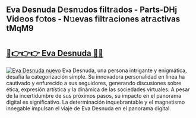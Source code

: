 ## Eva Desnuda D𝚎sn𝚞dos filtr𝚊dos - Parts-DHj Vid𝚎os f𝚘tos - N𝚞evas filtr𝚊ciones atr𝚊ctivas tMqM9

# <h2><a href="http://mb43nns.tromn.icu/?c=Eva+Desnuda">🔗👉👉👉 Eva Desnuda 🔗🔗</a></h2>

[![Eva Desnuda nuevo](https://i.imgur.com/pEAQMta.gif)](http://mb43nns.tromn.icu/?c=Eva+Desnuda)
Eva Desnuda, una persona intrigante y enigmática, desafía la categorización simple. Su innovadora personalidad en línea ha cautivado y enfurecido a sus seguidores, generando discusiones sobre ética, expresión artística y la dinámica de las sociedades virtuales. A pesar de la incertidumbre de sus próximos pasos, su impacto en el panorama digital es significativo. La determinación inquebrantable y el magnetismo innegable impulsan el viaje de Eva Desnuda en el panorama digital.
